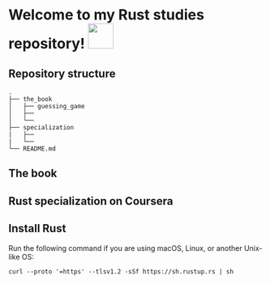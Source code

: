 # Welcome to my Rust studies repository! <img src="https://rustacean.net/assets/cuddlyferris.png" width="50"></h2>

## Repository structure

```
.
├── the_book
│   ├── guessing_game
│   ├── 
│   └── 
├── specialization
|   ├── 
|   └── 
└── README.md
```

## The book

## Rust specialization on Coursera

## Install Rust 

Run the following command if you are using macOS, Linux, or another Unix-like OS:

```
curl --proto '=https' --tlsv1.2 -sSf https://sh.rustup.rs | sh
```